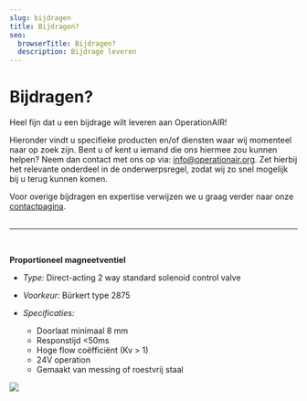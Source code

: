 ```yaml
---
slug: bijdragen
title: Bijdragen?
seo:
  browserTitle: Bijdragen?
  description: Bijdrage leveren
---
```

# Bijdragen?

Heel fijn dat u een bijdrage wilt leveren aan OperationAIR!

Hieronder vindt u specifieke producten en/of diensten waar wij momenteel naar op zoek zijn. Bent u of kent u iemand die ons hiermee zou kunnen helpen? Neem dan contact met ons op via: [info@operationair.org](mailto:info@operationair.org). Zet hierbij het relevante onderdeel in de onderwerpsregel, zodat wij zo snel mogelijk bij u terug kunnen komen.

Voor overige bijdragen en expertise verwijzen we u graag verder naar onze [contactpagina](/contact). <br/><br/><hr/><br/>

**Proportioneel magneetventiel**

* *Type:* Direct-acting 2 way standard solenoid control valve
* *Voorkeur:* Bürkert type 2875
* *Specificaties:*

  * Doorlaat minimaal 8 mm
  * Responstijd <50ms
  * Hoge flow coëfficiënt (Kv > 1)
  * 24V operation
  * Gemaakt van messing of roestvrij staal

![](/assets/schermafbeelding-2020-04-09-om-13.24.04.png)